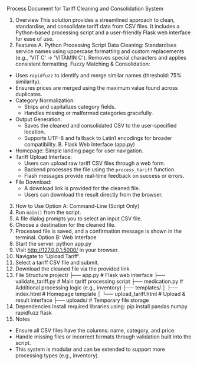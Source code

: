 Process Document 
for 
Tariff Cleaning and Consolidation System
1. Overview
This solution provides a streamlined approach to clean, standardise, and consolidate tariff data from CSV files. It includes a Python-based processing script and a user-friendly Flask web interface for ease of use.
2. Features
A. Python Processing Script
Data Cleaning:
Standardises service names using uppercase formatting and custom replacements (e.g., 'VIT C' → 'VITAMIN C').
Removes special characters and applies consistent formatting.
Fuzzy Matching & Consolidation:
  - Uses `rapidfuzz` to identify and merge similar names (threshold: 75% similarity).
  - Ensures prices are merged using the maximum value found across duplicates.
- Category Normalization:
  - Strips and capitalizes category fields.
  - Handles missing or malformed categories gracefully.
- Output Generation:
  - Saves the cleaned and consolidated CSV to the user-specified location.
  - Supports UTF-8 and fallback to Latin1 encodings for broader compatibility.
B. Flask Web Interface (app.py)
- Homepage: Simple landing page for user navigation.
- Tariff Upload Interface:
  - Users can upload raw tariff CSV files through a web form.
  - Backend processes the file using the `process_tariff` function.
  - Flash messages provide real-time feedback on success or errors.
- File Download:
  - A download link is provided for the cleaned file.
  - Users can download the result directly from the browser.
3. How to Use
Option A: Command-Line (Script Only)
1. Run `main()` from the script.
2. A file dialog prompts you to select an input CSV file.
3. Choose a destination for the cleaned file.
4. Processed file is saved, and a confirmation message is shown in the terminal.
Option B: Web Interface
1. Start the server:
   python app.py
2. Visit http://127.0.0.1:5000/ in your browser.
3. Navigate to 'Upload Tariff'.
4. Select a tariff CSV file and submit.
5. Download the cleaned file via the provided link.
4. File Structure
project/
├── app.py                  # Flask web interface
├── validate_tariff.py      # Main tariff processing script
├── medication.py           # Additional processing logic (e.g., inventory)
├── templates/
│   ├── index.html          # Homepage template
│   └── upload_tariff.html  # Upload & result interface
├── uploads/                # Temporary file storage
5. Dependencies
Install required libraries using:
pip install pandas numpy rapidfuzz flask
6. Notes
- Ensure all CSV files have the columns: name, category, and price.
- Handle missing files or incorrect formats through validation built into the script.
- This system is modular and can be extended to support more processing types (e.g., inventory).
